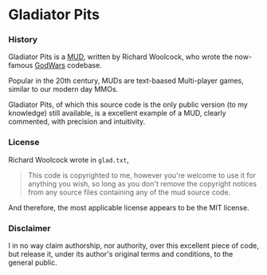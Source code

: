 <b><h1>Gladiator Pits</h1></b>

<h3>History</h3>

Gladiator Pits is a <a href="https://en.wikipedia.org/wiki/MUD">MUD</a>, written by 
Richard Woolcock, who wrote the now-famous <a href="https://en.wikipedia.org/wiki/GodWars">
GodWars</a> codebase.

Popular in the 20th century, MUDs are text-baased Multi-player games, similar to our
modern day MMOs.

Gladiator Pits, of which this source code is the only public version (to my knowledge)
still available, is a excellent example of a MUD, clearly commented, with precision
and intuitivity.

<h3>License</h3>

Richard Woolcock wrote in `glad.txt`, <blockquote>This code is copyrighted to me, however you're welcome to use it for anything 
you wish, so long as you don't remove the copyright notices from any source 
files containing any of the mud source code.</blockquote>

And therefore, the most applicable license appears to be the MIT license.

<h3>Disclaimer</h3>

I in no way claim authorship, nor authority, over this excellent piece of code,
but release it, under its author's original terms and conditions, to the general
public.
